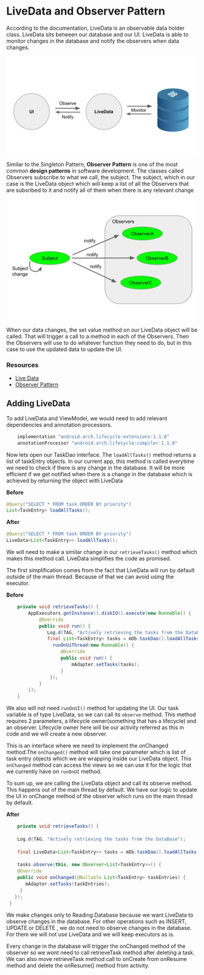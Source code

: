 # LiveData and Observer Pattern

According to the documentation, LiveData is an observable data holder class. LiveData sits between our database and our UI. LiveData is 
able to monitor changes in the database and notify the observers when data changes.

![liveData intro](/images/livedata_intro.png)

Similar to the Singleton Pattern, **Observer Pattern** is one of the most common **design patterns** in software development. The classes 
called Observers subscribe to what we call, the subject. The subject, which in our case is the LiveData object which will keep a list of 
all the Observers that are subsribed to it and notify all of them when there is any relevant change

![observer Pattern](/images/observer_pattern.png)

When our data changes, the set value method on our LiveData object will be called. That will trigger a call to a method in each of the 
Observers. Then the Observers will use to do whatever function they need to do, but in this case to use the updated data to update the UI.

### Resources
- [Live Data](https://developer.android.com/topic/libraries/architecture/livedata)
- [Observer Pattern](https://en.wikipedia.org/wiki/Observer_pattern)

## Adding LiveData

To add LiveData and ViewModel, we would need to add relevant dependencies and annotation processors.
```java
    implementation "android.arch.lifecycle:extensions:1.1.0"
    annotationProcessor "android.arch.lifecycle:compiler:1.1.0"
```
Now lets open our TaskDao interface. The `loadAllTasks()` method returns a list of taskEntry objects. In our current app, this method is called
everytime we need to check if there is any change in the database. It will be more efficient if we get notified when there is a change in 
the database which is achieved by returning the object with LiveData

**Before**                                                   
```java                                                     
@Query("SELECT * FROM task ORDER BY priority")           
List<TaskEntry> loadAllTasks();             
```                                                        
**After**
```java
@Query("SELECT * FROM task ORDER BY priority")           
LiveData<List<TaskEntry>> loadAllTasks(); 
```
We will need to make a similar change in our `retrieveTasks()` method which makes this method call. LiveData simplifies the code as promised.

The first simplification comes from the fact that LiveData will run by default outside of the main thread. Because of that we can avoid 
using the executor.

**Before**
```java
    private void retrieveTasks() {
        AppExecutors.getInstance().diskIO().execute(new Runnable() {
            @Override
            public void run() {
               Log.d(TAG, "Actively retrieving the tasks from the DataBase");
               final List<TaskEntry> tasks = mDb.taskDao().loadAllTasks();
                 runOnUiThread(new Runnable() {
                    @Override
                    public void run() {
                        mAdapter.setTasks(tasks);
                    }
                });
            }
        });
    }
```
We also will not need `runOnUI()` method for updating the UI. Our task variable is of type LiveData, so we can call its `observe` method.
This method requires 2 parameters, a lifecycle owner(something that has a lifecycle) and an observer. Lifecycle owner here will be our 
activity referred as this in code and we will create a new observer. 

This is an interface where we need to implement the onChanged method.The `onChanged()` method will take one parameter which is list
of task entry objects which we are wrapping inside our LiveData object. This `onChanged` method can access the views  so we can use it for 
the logic that we currently have on `runOnUI` method.

To sum up, we are calling the LiveData object and call its observe method. This happens out of the main thread by default. We have our logic
to update the UI in onChange method of the observer which runs on the main thread by default.

**After**
```java
    private void retrieveTasks() {
             
    Log.d(TAG, "Actively retrieving the tasks from the DataBase");

    final LiveData<List<TaskEntry>> tasks = mDb.taskDao().loadAllTasks();

    tasks.observe(this, new Observer<List<TaskEntry>>() {
    @Override
    public void onChanged(@Nullable List<TaskEntry> taskEntries) {
       mAdapter.setTasks(taskEntries);
     }
   }); 
 }
```
We make changes only to Reading Database because we want LiveData to observe changes in the database. For other operations such as INSERT,
UPDATE or DELETE , we do not need to observe changes in the database. For them we will not use LiveData and we will keep executors as is.

Every change in the database will trigger the onChanged method of the observer so we wont need to call retrieveTask method after
deleting a task. We can also move retrieveTask method call to onCreate from onResume method and delete the onResume() method from activity.
   
   

